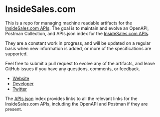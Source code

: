 # InsideSales.comThis is a repo for managing machine readable artifacts for the [InsideSales.com APIs](http://www.insidesales.com/developers). The goal is to maintain and evolve an OpenAPI, Postman Collection, and APIs.json index for the [InsideSales.com APIs](http://www.insidesales.com/developers).They are a constant work in progress, and will be updated on a regular basis when new information is added, or more of the specifications are supported.Feel free to submit a pull request to evolve any of the artifacts, and leave GitHub issues if you have any questions, comments, or feedback.- [Website](http://www.insidesales.com/developers)- [Developer](http://www.insidesales.com/developers)- [Twitter](https://twitter.com/insidesales)The [APIs.json](https://github.com/api-evangelist/insidesales-com/blob/master/apis.json) index provides links to all the relevant links for the InsideSales.com APIs, including the OpenAPI and Postman if they are present.
